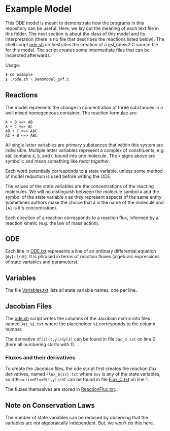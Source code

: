 # Example Model

This ODE model is meant to demonstrate how the programs in this
repository can be useful. Here, we lay out the meaning of each text
file in this folder. The next section is about the class of this model
and its interpretation (there is no file that describes the reactions
listed below). The shell script [ode.sh](ode.sh) orchestrates the
creation of a gsl_odeiv2 C source file for this model. The script
creates some intermediate files that can be inspected afterwards.

Usage: 

```sh
$ cd example 
$ ./ode.sh > DemoModel_gvf.c
```

## Reactions

The model represents the change in concentration of three substances
in a well mixed homogeneous container. The reaction formulae are:

```
A + B <=> AB
A + C <=> AC
AB + C <=> ABC
AC + B <=> ABC
```

All single letter variables are primary substances that within this
system are indivisible. Multiple letter variables represent a complex
of constituents, e.g. `ABC` contains `A`, `B`, and `C` bound into one
molecule. The `+` signs above are symbolic and mean something like
_react together_.

Each word potentially corresponds to a state variable, unless some
method of model reduction is used before writing the ODE. 

The values of the state variables are the concentrations of the
reacting molecules. We will no distinguish between the molecule symbol
`A` and the symbol of the state variable `A` as they represent aspects
of the same entity (sometimes authors make the choice that `A` is the
name of the molecule and `[A]` is it's concentration).

Each direction of a reaction corresponds to a reaction flux, informed
by a reaction kinetic (e.g. the law of mass action).

## ODE

Each line in [ODE.txt](ODE.txt) represents a line of an ordinary
differential equation (`dy[i]/dt`). It is phrased in terms of reaction
fluxes (algebraic expressions of state variables and parameters).

## Variables

The file [Variables.txt](Variables.txt) lists all state variable
names, one per line.

## Jacobian Files

The [ode.sh](ode.sh) script writes the columns of the Jacobian matrix
into files named `Jac_%i.txt` where the placeholder `%i` corresponds
to the column number.

The derivative `df[2](t,y)/dy[3]` can be found in file `Jac_3.txt` on
line 2 (here all numbering starts with 1). 

### Fluxes and their derivatives

To create the Jacobian files, the ode script first creates the
_reaction flux_ derivatives, named `Flux_${sv}.txt` where `$sv` is
any of the state variables, so `d(ReactionFlux0(t,y))/dC` can be found
in file [Flux_C.txt](Flux_C.txt) on line 1.

The fluxes themselves are stored in
[ReactionFlux.txt](ReactionFlux.txt).

## Note on Conservation Laws

The number of state variables can be reduced by observing that the
variables are not algebraically independent. But, we won't do this
here.
